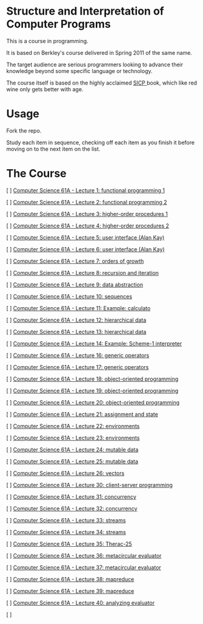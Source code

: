 # Structure and Interpretation of Computer Programs

This is a course in programming.

It is based on Berkley's course delivered in Spring 2011 of the same name.

The target audience are serious programmers looking to advance their knowledge beyond some specific  language or technology.

The course itself is based on the highly acclaimed [SICP ](https://www.amazon.com/Structure-Interpretation-Computer-Programs-Engineering/dp/0262510871) book, which like red wine only gets better with age.

# Usage

Fork the repo.

Study each item in sequence, checking off each item as you finish it before moving on to the next item on the list.  

# The Course

[ ] [Computer Science 61A - Lecture 1: functional programming 1](https://archive.org/details/ucberkeley_webcast_l28HAzKy0N8)

[ ] [Computer Science 61A - Lecture 2: functional programming 2](https://archive.org/details/ucberkeley_webcast_TTK2lZoWbPQ)

[ ] [Computer Science 61A - Lecture 3: higher-order procedures 1](https://archive.org/details/ucberkeley_webcast_ogIGxEzvnSE)

[ ] [Computer Science 61A - Lecture 4: higher-order procedures 2](https://archive.org/details/ucberkeley_webcast_ZvH3wF2qg7Q)

[ ] [Computer Science 61A - Lecture 5: user interface (Alan Kay)](https://archive.org/details/ucberkeley_webcast_dC4YGxzoAXk)

[ ] [Computer Science 61A - Lecture 6: user interface (Alan Kay)](https://archive.org/details/ucberkeley_webcast_qxDGE1-S_LE)

[ ] [Computer Science 61A - Lecture 7: orders of growth](https://archive.org/details/ucberkeley_webcast_32L5j10rrK0)

[ ] [Computer Science 61A - Lecture 8: recursion and iteration](https://archive.org/details/ucberkeley_webcast_0G3tNuBBO5I)

[ ] [Computer Science 61A - Lecture 9: data abstraction](https://archive.org/details/ucberkeley_webcast_Oy36XpGVyjA)

[ ] [Computer Science 61A - Lecture 10: sequences](https://archive.org/details/ucberkeley_webcast__qGeRWplPgc)

[ ] [Computer Science 61A - Lecture 11: Example: calculato](https://archive.org/details/ucberkeley_webcast_nzMPF59Ackg)

[ ] [Computer Science 61A - Lecture 12: hierarchical data](https://archive.org/details/ucberkeley_webcast_pSuEz5ZCVAg)

[ ] [Computer Science 61A - Lecture 13: hierarchical data](https://archive.org/details/ucberkeley_webcast_kbqJ3UGPgOc)

[ ] [Computer Science 61A - Lecture 14: Example: Scheme-1 interpreter](https://archive.org/details/ucberkeley_webcast_3FjDrWv00Hc)

[ ] [Computer Science 61A - Lecture 16: generic operators](https://archive.org/details/ucberkeley_webcast_rz_XpDhDtFI)

[ ] [Computer Science 61A - Lecture 17: generic operators](https://archive.org/details/ucberkeley_webcast_8HDIqZ2ZqKI)

[ ] [Computer Science 61A - Lecture 18: object-oriented programming](https://archive.org/details/ucberkeley_webcast_jq1v8YUftxE)

[ ] [Computer Science 61A - Lecture 19: object-oriented programming](https://archive.org/details/ucberkeley_webcast_S9mGKy3Dzqw)

[ ] [Computer Science 61A - Lecture 20: object-oriented programming](https://archive.org/details/ucberkeley_webcast_AYoW8-L2dTQ)

[ ] [Computer Science 61A - Lecture 21: assignment and state](https://archive.org/details/ucberkeley_webcast_crlcqL7lKME)

[ ] [Computer Science 61A - Lecture 22: environments](https://archive.org/details/ucberkeley_webcast_uxvRoOV9nOk)

[ ] [Computer Science 61A - Lecture 23: environments](https://archive.org/details/ucberkeley_webcast_jmDguUbxOns)

[ ] [Computer Science 61A - Lecture 24: mutable data](https://archive.org/details/ucberkeley_webcast_OCocDioUZOo)

[ ] [Computer Science 61A - Lecture 25: mutable data](https://archive.org/details/ucberkeley_webcast_YgUZP1YbHsM)

[ ] [Computer Science 61A - Lecture 26: vectors](https://archive.org/details/ucberkeley_webcast_vV7gargdGxU)

[ ] [Computer Science 61A - Lecture 30: client-server programming](https://archive.org/details/ucberkeley_webcast_Lr4zVJPpMrM)

[ ] [Computer Science 61A - Lecture 31: concurrency](https://archive.org/details/ucberkeley_webcast_tfTD0B8dX7I)

[ ] [Computer Science 61A - Lecture 32: concurrency](https://archive.org/details/ucberkeley_webcast_a_qhlzmXqAo)

[ ] [Computer Science 61A - Lecture 33: streams](https://archive.org/details/ucberkeley_webcast_LLl89UwSflo)

[ ] [Computer Science 61A - Lecture 34: streams](https://archive.org/details/ucberkeley_webcast_mtl0z0HgRTM)

[ ] [Computer Science 61A - Lecture 35: Therac-25](https://archive.org/details/ucberkeley_webcast_nxX-aAvZbmM)

[ ] [Computer Science 61A - Lecture 36: metacircular evaluator](https://archive.org/details/ucberkeley_webcast_E8ZyYL1qWWY)

[ ] [Computer Science 61A - Lecture 37: metacircular evaluator](https://archive.org/details/ucberkeley_webcast_0SbpbHiyyEU)

[ ] [Computer Science 61A - Lecture 38: mapreduce](https://archive.org/details/ucberkeley_webcast_OVbHFr6SG_8)

[ ] [Computer Science 61A - Lecture 39: mapreduce](https://archive.org/details/ucberkeley_webcast_tlABAGE-Tvc)

[ ] [Computer Science 61A - Lecture 40: analyzing evaluator](https://archive.org/details/ucberkeley_webcast_S9VoxtdsRyA)

[ ]
